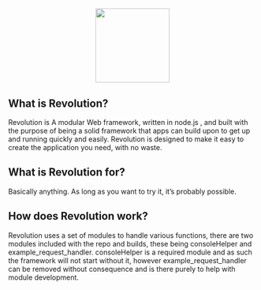 <h1 align="center">
  <img height="150" src="http://ethanus.ml/images/Revolution.png">
</h1>
<h2 align="left">What is Revolution?</h2>
<p align="left">Revolution is A modular Web framework, written in node.js , and built with the purpose of being a solid framework that apps can build upon to get up and running quickly and easily. Revolution is designed to make it easy to create the application you need, with no waste.
</p>

<h2 align="left">What is Revolution for?</h2>
<p align="left">Basically anything.  As long as you want to try it, it’s probably possible.
</p>
<h2 align="left">How does Revolution work?</h2>
<p align="left">Revolution uses a set of modules to handle various functions, there are two modules included with the repo and builds, these being consoleHelper and example_request_handler. consoleHelper is a required module and as such the framework will not start without it, however example_request_handler can be removed without consequence and is there purely to help with module development.</p>
